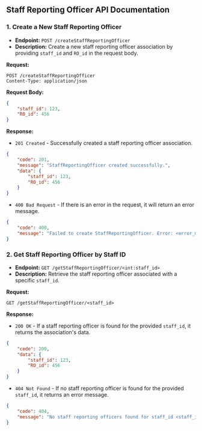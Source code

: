 ## Staff Reporting Officer API Documentation

### 1. Create a New Staff Reporting Officer

- **Endpoint:** `POST /createStaffReportingOfficer`
- **Description:** Create a new staff reporting officer association by providing `staff_id` and `RO_id` in the request body.

**Request:**
```http
POST /createStaffReportingOfficer
Content-Type: application/json
```

**Request Body:**
```json
{
    "staff_id": 123,
    "RO_id": 456
}
```

**Response:**
- `201 Created` - Successfully created a staff reporting officer association.
```json
{
    "code": 201,
    "message": "StaffReportingOfficer created successfully.",
    "data": {
        "staff_id": 123,
        "RO_id": 456
    }
}
```

- `400 Bad Request` - If there is an error in the request, it will return an error message.
```json
{
    "code": 400,
    "message": "Failed to create StaffReportingOfficer. Error: <error_message>"
}
```

### 2. Get Staff Reporting Officer by Staff ID

- **Endpoint:** `GET /getStaffReportingOfficer/<int:staff_id>`
- **Description:** Retrieve the staff reporting officer associated with a specific `staff_id`.

**Request:**
```http
GET /getStaffReportingOfficer/<staff_id>
```

**Response:**
- `200 OK` - If a staff reporting officer is found for the provided `staff_id`, it returns the association's data.
```json
{
    "code": 200,
    "data": {
        "staff_id": 123,
        "RO_id": 456
    }
}
```

- `404 Not Found` - If no staff reporting officer is found for the provided `staff_id`, it returns an error message.
```json
{
    "code": 404,
    "message": "No staff reporting officers found for staff_id <staff_id>."
}
```
